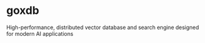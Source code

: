 # goxdb
High-performance, distributed vector database and search engine designed for modern AI applications
